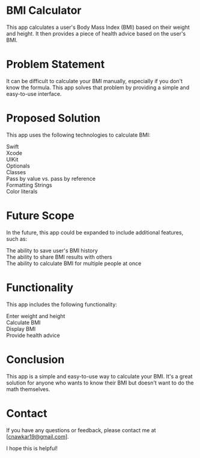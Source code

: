 # BMI Calculator
This app calculates a user's Body Mass Index (BMI) based on their weight and height. It then provides a piece of health advice based on the user's BMI.

# Problem Statement
It can be difficult to calculate your BMI manually, especially if you don't know the formula. This app solves that problem by providing a simple and easy-to-use interface.

# Proposed Solution
This app uses the following technologies to calculate BMI:

Swift</br>
Xcode</br>
UIKit</br>
Optionals</br>
Classes</br>
Pass by value vs. pass by reference</br>
Formatting Strings</br>
Color literals</br>

# Future Scope
In the future, this app could be expanded to include additional features, such as:

The ability to save user's BMI history</br>
The ability to share BMI results with others</br>
The ability to calculate BMI for multiple people at once</br>

# Functionality
This app includes the following functionality:

Enter weight and height</br>
Calculate BMI</br>
Display BMI</br>
Provide health advice</br>

# Conclusion
This app is a simple and easy-to-use way to calculate your BMI. It's a great solution for anyone who wants to know their BMI but doesn't want to do the math themselves.

# Contact
If you have any questions or feedback, please contact me at [cnawkar19@gmail.com].

I hope this is helpful!
